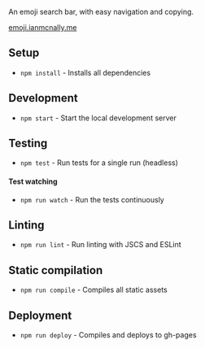 An emoji search bar, with easy navigation and copying.

[emoji.ianmcnally.me](http://emoji.ianmcnally.me)

## Setup

- `npm install` - Installs all dependencies

## Development

- `npm start` - Start the local development server

## Testing

- `npm test` - Run tests for a single run (headless)

#### Test watching

- `npm run watch` - Run the tests continuously

## Linting

- `npm run lint` - Run linting with JSCS and ESLint

## Static compilation

- `npm run compile` - Compiles all static assets

## Deployment

- `npm run deploy` - Compiles and deploys to gh-pages
